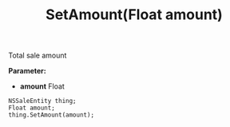 ﻿---
uid: crmscript_ref_NSSaleEntity_SetAmount
title: SetAmount(Float amount)
intellisense: NSSaleEntity.SetAmount
keywords: NSSaleEntity, GetAmount
so.topic: reference
---

Total sale amount

**Parameter:** 
 - **amount** Float

```crmscript
NSSaleEntity thing;
Float amount;
thing.SetAmount(amount);
```

